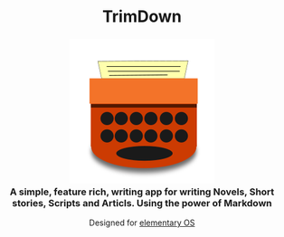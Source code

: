 <div>
  <h1 align="center">TrimDown</h1>
  <h3 align="center"><img src="data/icons/128/com.github.artemanufrij.trimdown.svg"/><br>A simple, feature rich, writing app for writing Novels, Short stories, Scripts and Articls. Using the power of Markdown</h3>
  <p align="center">Designed for <a href="https://elementary.io">elementary OS</a></p>
</div>
